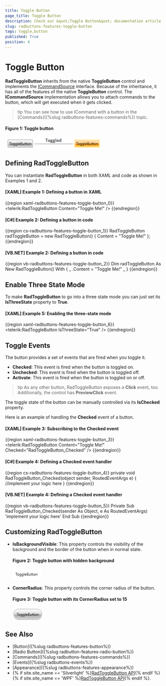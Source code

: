 ```yaml
---
title: Toggle Button
page_title: Toggle Button
description: Check our &quot;Toggle Button&quot; documentation article for the RadButtons {{ site.framework_name }} control.
slug: radbuttons-features-toggle-button
tags: toggle,button
published: True
position: 4
---
```


# Toggle Button

__RadToggleButton__ inherits from the native __ToggleButton__ control and implements the [ICommandSource](https://msdn.microsoft.com/en-us/library/system.windows.input.icommand(v=vs.110).aspx) interface. Because of the inheritance, it has all of the features of the native __ToggleButton__ control. The __ICommandSource__ implementation allows you to attach commands to the button, which will get executed when it gets clicked.	  

>tip You can see how to use ICommand with a button in the [Commands]({%slug radbuttons-features-commands%}) topic.	  

#### __Figure 1: Toggle button__
![](images/radbuttons-features-toggle-button-0.png)

## Defining RadToggleButton

You can instantiate __RadToggleButton__ in both XAML and code as shown in Examples 1 and 2.

#### __[XAML] Example 1: Defining a button in XAML__
{{region xaml-radbuttons-features-toggle-button_0}}
	<telerik:RadToggleButton Content="Toggle Me!" />
{{endregion}}

#### __[C#] Example 2: Defining a button in code__
{{region cs-radbuttons-features-toggle-button_1}}
	RadToggleButton radToggleButton = new RadToggleButton() { Content = "Toggle Me!" };
{{endregion}}

#### __[VB.NET] Example 2: Defining a button in code__
{{region vb-radbuttons-features-toggle-button_2}}
	Dim radToggleButton As New RadToggleButton() With { _
	    .Content = "Toggle Me!" _
	}
{{endregion}}

## Enable Three State Mode

To make __RadToggleButton__ to go into a three state mode you can just set its __IsThreeState__ property to __True__.

#### __[XAML] Example 5: Enabling the three-state mode__
{{region xaml-radbuttons-features-toggle-button_6}}
	<telerik:RadToggleButton IsThreeState="True" />
{{endregion}}

## Toggle Events

The button provides a set of events that are fired when you toggle it. 

* __Checked__: This event is fired when the button is toggled on.
* __Unchecked__: This event is fired when the button is toggled off.
* __Activate__: This event is fired when the button is toggled on or off.

>tip As any other button, RadToggleButton exposes a __Click__ event, too. Additionally, the control has __PreviewClick__ event.

The toggle state of the button can be manually controlled via its __IsChecked__ property.

Here is an example of handling the __Checked__ event of a button.

#### __[XAML] Example 3: Subscribing to the Checked event__
{{region xaml-radbuttons-features-toggle-button_3}}
	<telerik:RadToggleButton Content="Toggle Me!" Checked="RadToggleButton_Checked" />
{{endregion}}

#### __[C#] Example 4: Defining a Checked event handler__
{{region cs-radbuttons-features-toggle-button_4}}
	private void RadToggleButton_Checked(object sender, RoutedEventArgs e)
	{
	    //implement your logic here
	}
{{endregion}}

#### __[VB.NET] Example 4: Defining a Checked event handler__
{{region vb-radbuttons-features-toggle-button_5}}
	Private Sub RadToggleButton_Checked(sender As Object, e As RoutedEventArgs)
	    'implement your logic here'
	End Sub
{{endregion}}

## Customizing RadToggleButton

* __IsBackgroundVisible__: This property controls the visibility of the background and the border of the button when in normal state.
	#### __Figure 2: Toggle button with hidden background__
	![](images/radbuttons-features-toggle-button-1.png)

* __CornerRadius__: This property controls the corner radius of the button.
	#### __Figure 3: Toggle button with its CornerRadius set to 15__
	![](images/radbuttons-features-toggle-button-2.png)

## See Also 
 * [Button]({%slug radbuttons-features-button%})
 * [Radio Button]({%slug radbutton-features-radio-button%})
 * [Commands]({%slug radbuttons-features-commands%})
 * [Events]({%slug radbuttons-events%})
 * [Appearance]({%slug radbuttons-features-appearance%})
 * {% if site.site_name == 'Silverlight' %}[RadToggleButton API](http://www.telerik.com/help/silverlight/t_telerik_windows_controls_radtogglebutton.html){% endif %}{% if site.site_name == 'WPF' %}[RadToggleButton API](http://www.telerik.com/help/wpf/t_telerik_windows_controls_radtogglebutton.html){% endif %}.
